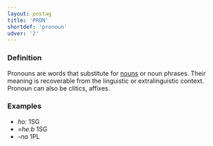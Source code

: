 ```yaml
---
layout: postag
title: 'PRON'
shortdef: 'pronoun'
udver: '2'
---
```


### Definition

Pronouns are words that substitute for [nouns]() or noun phrases.
Their meaning is recoverable from the linguistic or extralinguistic context.
Pronoun can also be clitics, affixes.

### Examples

- _hoː_ 1SG
- _=heːb_ 1SG  
- _-na_ 1PL
<!-- Interlanguage links updated Ne 5. května 2024, 18:19:39 CEST -->
